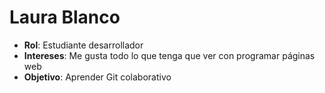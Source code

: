 # Laura Blanco
 - **Rol**: Estudiante desarrollador
 - **Intereses**: Me gusta todo lo que tenga que ver con programar páginas web
 - **Objetivo**: Aprender Git colaborativo
